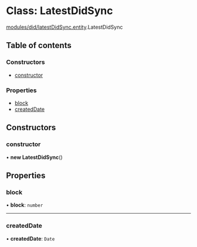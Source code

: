 # Class: LatestDidSync

[modules/did/latestDidSync.entity](../modules/modules_did_latestDidSync_entity.md).LatestDidSync

## Table of contents

### Constructors

- [constructor](modules_did_latestDidSync_entity.LatestDidSync.md#constructor)

### Properties

- [block](modules_did_latestDidSync_entity.LatestDidSync.md#block)
- [createdDate](modules_did_latestDidSync_entity.LatestDidSync.md#createddate)

## Constructors

### constructor

• **new LatestDidSync**()

## Properties

### block

• **block**: `number`

___

### createdDate

• **createdDate**: `Date`
